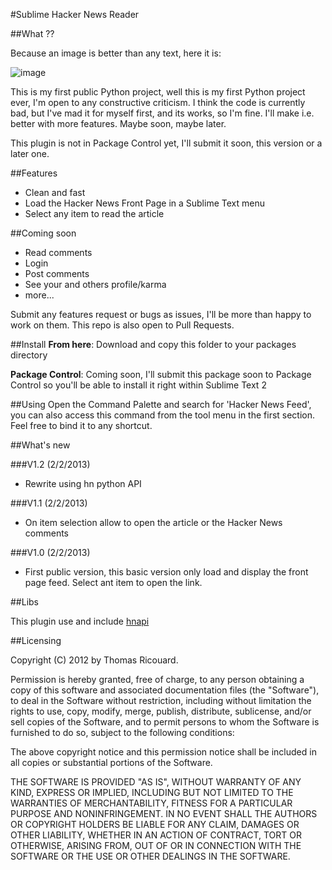 #Sublime Hacker News Reader

##What ?? 

Because an image is better than any text, here it is: 

![image](https://raw.github.com/Dimillian/Sublime-Hacker-News-Reader/master/screen.png)

This is my first public Python project, well this is my first Python project ever, I'm open to any constructive criticism. I think the code is currently bad, but I've mad it for myself first, and its works, so I'm fine. 
I'll make i.e. better with more features. Maybe soon, maybe later.

This plugin is not in Package Control yet, I'll submit it soon, this version or a later one.

##Features
* Clean and fast
* Load the Hacker News Front Page in a Sublime Text menu
* Select any item to read the article


##Coming soon
* Read comments
* Login
* Post comments
* See your and others profile/karma
* more...

Submit any features request or bugs as issues, I'll be more than happy to work on them. 
This repo is also open to Pull Requests. 

##Install
**From here**: Download and copy this folder to your packages directory

**Package Control**: Coming soon, I'll submit this package soon to Package Control so you'll be able to install it right within Sublime Text 2

##Using
Open the Command Palette and search for 'Hacker News Feed', you can also access this command from the tool menu in the first section. 
Feel free to bind it to any shortcut. 

##What's new

###V1.2 (2/2/2013)

* Rewrite using hn python API

###V1.1 (2/2/2013)

* On item selection allow to open the article or the Hacker News comments

###V1.0 (2/2/2013)

* First public version, this basic version only load and display the front page feed. Select ant item to open the link. 

##Libs

This plugin use and include [hnapi](https://github.com/scottjacksonx/hn-api)

##Licensing

Copyright (C) 2012 by Thomas Ricouard.

Permission is hereby granted, free of charge, to any person obtaining a copy of this software and associated documentation files (the "Software"), to deal in the Software without restriction, including without limitation the rights to use, copy, modify, merge, publish, distribute, sublicense, and/or sell copies of the Software, and to permit persons to whom the Software is furnished to do so, subject to the following conditions:

The above copyright notice and this permission notice shall be included in all copies or substantial portions of the Software.

THE SOFTWARE IS PROVIDED "AS IS", WITHOUT WARRANTY OF ANY KIND, EXPRESS OR IMPLIED, INCLUDING BUT NOT LIMITED TO THE WARRANTIES OF MERCHANTABILITY, FITNESS FOR A PARTICULAR PURPOSE AND NONINFRINGEMENT. IN NO EVENT SHALL THE AUTHORS OR COPYRIGHT HOLDERS BE LIABLE FOR ANY CLAIM, DAMAGES OR OTHER LIABILITY, WHETHER IN AN ACTION OF CONTRACT, TORT OR OTHERWISE, ARISING FROM, OUT OF OR IN CONNECTION WITH THE SOFTWARE OR THE USE OR OTHER DEALINGS IN THE SOFTWARE.
